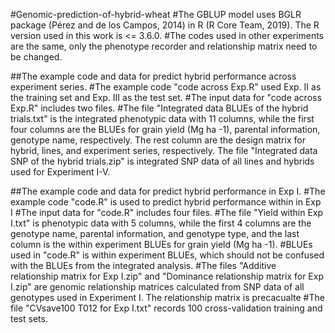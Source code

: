 #Genomic-prediction-of-hybrid-wheat
#The GBLUP model uses BGLR package (Pérez and de los Campos, 2014) in R (R Core Team, 2019). The R version used in this work is <= 3.6.0.
#The codes used in other experiments are the same, only the phenotype recorder and relationship matrix need to be changed.

##The example code and data for predict hybrid performance across experiment series.
#The example code "code across Exp.R" used Exp. II as the training set and Exp. III as the test set. 
#The input data for "code across Exp.R" includes two files. 
#The file "Integrated data BLUEs of the hybrid trials.txt" is the integrated phenotypic data with 11 columns, while the first four columns are the BLUEs for grain yield (Mg ha -1), parental information, genotype name, respectively. The rest column are the design matrix for hybrid, lines, and experiment series, respectively. The file "Integrated data SNP of the hybrid trials.zip" is integrated SNP data of all lines and hybrids used for Experiment I-V.

##The example code and data for predict hybrid performance in Exp I. 
#The example code "code.R" is used to predict hybrid performance within in Exp I 
#The input data for "code.R" includes four files. 
#The file "Yield within Exp I.txt" is phenotypic data with 5 columns, while the first 4 columns are the genotype name, parental information, and genotype type, and the last column is the within experiment BLUEs for grain yield (Mg ha -1). 
#BLUEs used in "code.R" is within experiment BLUEs, which should not be confused with the BLUEs from the integrated analysis.
#The files "Additive relationship matrix for Exp I.zip" and "Dominance relationship matrix for Exp I.zip" are genomic relationship matrices calculated from SNP data of all genotypes used in Experiment I. The relationship matrix is precacualte
#The file "CVsave100 T012 for Exp I.txt" records 100 cross-validation training and test sets.
